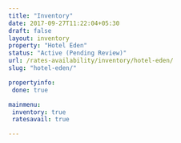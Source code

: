 ```yaml
---
title: "Inventory"
date: 2017-09-27T11:22:04+05:30
draft: false
layout: inventory
property: "Hotel Eden"
status: "Active (Pending Review)"
url: /rates-availability/inventory/hotel-eden/
slug: "hotel-eden/"

propertyinfo:
 done: true

mainmenu:
 inventory: true
 ratesavail: true

---
```


